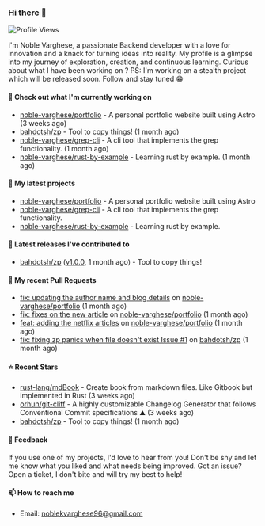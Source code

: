 ### Hi there 👋
![Profile Views](https://komarev.com/ghpvc/?username=noble-varghese&label=PROFILE+VIEWS)

I'm Noble Varghese, a passionate Backend developer with a love for innovation and a knack for turning ideas into reality. My profile is a glimpse into my journey of exploration, creation, and continuous learning. Curious about what I have been working on ?
PS: I'm working on a stealth project which will be released soon. Follow and stay tuned 😁

#### 👷 Check out what I'm currently working on

- [noble-varghese/portfolio](https://github.com/noble-varghese/portfolio) - A personal portfolio website built using Astro (3 weeks ago)
- [bahdotsh/zp](https://github.com/bahdotsh/zp) - Tool to copy things! (1 month ago)
- [noble-varghese/grep-cli](https://github.com/noble-varghese/grep-cli) - A cli tool that implements the grep functionality. (1 month ago)
- [noble-varghese/rust-by-example](https://github.com/noble-varghese/rust-by-example) - Learning rust by example. (1 month ago)

#### 🌱 My latest projects

- [noble-varghese/portfolio](https://github.com/noble-varghese/portfolio) - A personal portfolio website built using Astro
- [noble-varghese/grep-cli](https://github.com/noble-varghese/grep-cli) - A cli tool that implements the grep functionality.
- [noble-varghese/rust-by-example](https://github.com/noble-varghese/rust-by-example) - Learning rust by example.

#### 🔭 Latest releases I've contributed to

- [bahdotsh/zp](https://github.com/bahdotsh/zp) ([v1.0.0](https://github.com/bahdotsh/zp/releases/tag/v1.0.0), 1 month ago) - Tool to copy things!

#### 🔨 My recent Pull Requests

- [fix: updating the author name and blog details](https://github.com/noble-varghese/portfolio/pull/3) on [noble-varghese/portfolio](https://github.com/noble-varghese/portfolio) (1 month ago)
- [fix: fixes on the new article](https://github.com/noble-varghese/portfolio/pull/2) on [noble-varghese/portfolio](https://github.com/noble-varghese/portfolio) (1 month ago)
- [feat: adding the netflix articles](https://github.com/noble-varghese/portfolio/pull/1) on [noble-varghese/portfolio](https://github.com/noble-varghese/portfolio) (1 month ago)
- [fix: fixing zp panics when file doesn&#39;t exist Issue #1](https://github.com/bahdotsh/zp/pull/8) on [bahdotsh/zp](https://github.com/bahdotsh/zp) (1 month ago)


#### ⭐ Recent Stars

- [rust-lang/mdBook](https://github.com/rust-lang/mdBook) - Create book from markdown files. Like Gitbook but implemented in Rust (3 weeks ago)
- [orhun/git-cliff](https://github.com/orhun/git-cliff) - A highly customizable Changelog Generator that follows Conventional Commit specifications ⛰️  (3 weeks ago)
- [bahdotsh/zp](https://github.com/bahdotsh/zp) - Tool to copy things! (1 month ago)

#### 💬 Feedback

If you use one of my projects, I'd love to hear from you! Don't be shy and let me know what you liked and what needs being improved. Got an issue? Open a ticket, I don't bite and will try my best to help!

#### 📫 How to reach me

- Email: noblekvarghese96@gmail.com
